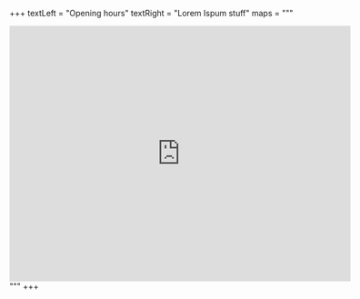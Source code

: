 +++
textLeft = "Opening hours"
textRight = "Lorem Ispum stuff"
maps = """
<iframe src="https://www.google.com/maps/embed?pb=!1m18!1m12!1m3!1d21742.09737483232!2d15.694632568291805!3d47.06451549631766!2m3!1f0!2f0!3f0!3m2!1i1024!2i768!4f13.1!3m3!1m2!1s0x476e5226f9caa04b%3A0x317ffefe54db5295!2sSulzberg!5e0!3m2!1sen!2sat!4v1672588973469!5m2!1sen!2sat" width="600" height="450" style="border:0;" allowfullscreen="" loading="lazy" referrerpolicy="no-referrer-when-downgrade"></iframe>
"""
+++